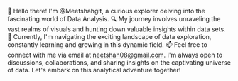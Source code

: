 👋 Hello there! I'm @Meetshahgit, a curious explorer delving into the fascinating world of Data Analysis.
🔍 My journey involves unraveling the vast realms of visuals and hunting down valuable insights within data sets.
🌱 Currently, I'm navigating the exciting landscape of data exploration, constantly learning and growing in this dynamic field.
📫 Feel free to connect with me via email at neetshah08@gmail.com. I'm always open to discussions, collaborations, and sharing insights on the captivating universe of data. Let's embark on this analytical adventure together!

<!---
Meetshahgit/Meetshahgit is a ✨ special ✨ repository because its `README.md` (this file) appears on your GitHub profile.
You can click the Preview link to take a look at your changes.
--->
